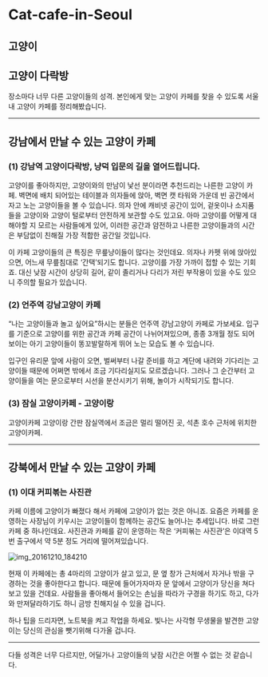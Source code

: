 # Cat-cafe-in-Seoul

## 고양이 
## 고양이 다락방

장소마다 너무 다른 고양이들의 성격. 본인에게 맞는 고양이 카페를 찾을 수 있도록 서울 내 고양이 카페를 정리해봤습니다.
***

## 강남에서 만날 수 있는 고양이 카페

### (1) 강남역 고양이다락방, 냥덕 입문의 길을 열어드립니다.

고양이를 좋아하지만, 고양이와의 만남이 낯선 분이라면 추천드리는 나른한 고양이 카페.
벽면에 배치 되어있는 테이블과 의자들에 앉아, 벽면 캣 타워와 가운데 빈 공간에서 자고 노는 고양이들을 볼 수 있습니다.
의자 안에 캐비넷 공간이 있어, 겉옷이나 소지품들을 고양이와 고양이 털로부터 안전하게 보관할 수도 있고요. 아마 고양이를 어떻게 대해야할 지 모르는 사람들에게 있어, 이러한 공간과 얌전하고 나른한 고양이들과의 시간은 부담없이 친해질 가장 적합한 공간일 것입니다.


이 카페 고양이들의 큰 특징은 무릎냥이들이 많다는 것인데요. 의자나 카펫 위에 앉아있으면, 어느새 무릎침대로 ‘간택’되기도 합니다. 고양이를 가장 가까이 접할 수 있는 기회죠.
대신 낮잠 시간이 상당히 길어, 같이 졸리거나 다리가 저린 부작용이 있을 수도 있으니 주의할 필요가 있습니다.

### (2) 언주역 강남고양이 카페

“나는 고양이들과 놀고 싶어요”하시는 분들은 언주역 강남고양이 카페로 가보세요.
입구를 기준으로 고양이를 위한 공간과 카페 공간이 나뉘어져있으며, 종종 3개월 정도 되어보이는 아기 고양이들이 똥꼬발랄하게 뛰어 노는 모습도 볼 수 있습니다. 

입구인 유리문 앞에 사람이 오면, 벌써부터 나갈 준비를 하고 계단에 내려와 기다리는 고양이들 때문에 어쩌면 밖에서 조금 기다리실지도 모르겠습니다. 그러나 그 순간부터 고양이들을 여는 문으로부터 시선을 분산시키기 위해, 놀이가 시작되기도 합니다.

### (3) 잠실 고양이카페 - 고양이랑

고양이카페 고양이랑 간판
잠실역에서 조금은 멀리 떨어진 곳,
석촌 호수 근처에 위치한 고양이카페.

***

## 강북에서 만날 수 있는 고양이 카페

### (1) 이대 커피볶는 사진관

카페 이름에 고양이가 빠졌다 해서 카페에 고양이가 없는 것은 아니죠.
요즘은 카페를 운영하는 사장님이 키우시는 고양이들이 함께하는 공간도 늘어나는 추세입니다. 바로 그런 카페 중 하나인데요.
사진관과 카페를 같이 운영하는 작은 ‘커피볶는 사진관’은 이대역 5번 출구에서 약 5분 정도 거리에 떨어져있습니다.

![img_20161210_184210](https://cloud.githubusercontent.com/assets/24906027/21665421/c50e6964-d32f-11e6-983a-0ca4a99cfbaa.jpg)

현재 이 카페에는 총 4마리의 고양이가 살고 있고, 문 옆 창가 근처에서 자거나 밖을 구경하는 것을 좋아한다고 합니다. 때문에 들어가자마자 문 앞에서 고양이가 당신을 쳐다보고 있을 건데요. 사람들을 좋아해서 들어오는 손님을 따라가 구경을 하기도 하고, 다가와 만져달라하기도 하니 금방 친해지실 수 있을 겁니다.

하나 팁을 드리자면, 노트북을 켜고 작업을 하세요. 빛나는 사각형 무생물을 발견한 고양이는 당신의 관심을 뺏기위해 다가올 겁니다.

***

다들 성격은 너무 다르지만, 어딜가나 고양이들의 낮잠 시간은 어쩔 수 없는 것 같습니다.